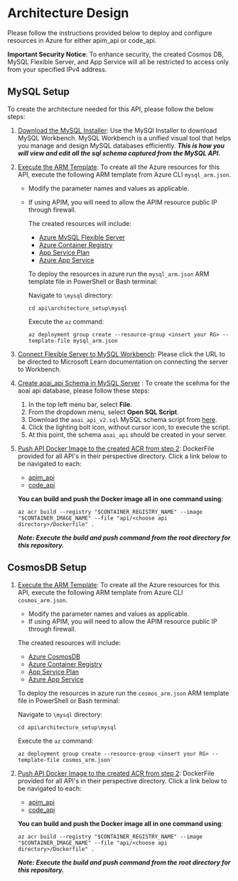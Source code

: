 # Architecture Design 

Please follow the instructions provided below to deploy and configure resources in Azure for either apim_api or code_api.

**Important Security Notice**: To enhance security, the created Cosmos DB, MySQL Flexible Server, and App Service will all be restricted to access only from your specified IPv4 address.

## MySQL Setup
To create the architecture needed for this API, please follow the below steps:
1. [Download the MySQL Installer](https://dev.mysql.com/downloads/workbench/):
Use the MySQl Installer to download MySQL Workbench. MySQL Workbench is a unified visual tool that helps you manage and design MySQL databases efficiently. ***This is how you will view and edit all the sql schema captured from the MySQL API.***

2. [Execute the ARM Template](mysql/mysql_arm.json): To create all the Azure resources for this API, execute the following ARM template from Azure CLI `mysql_arm.json`. 
    - Modify the parameter names and values as applicable. 
    - If using APIM, you will need to allow the APIM resource public IP through firewall. 

        The created resources will include:

        - [Azure MySQL Flexible Server](https://learn.microsoft.com/en-us/azure/mysql/flexible-server/overview)
        - [Azure Container Registry](https://learn.microsoft.com/en-us/azure/container-registry/)
        - [App Service Plan](https://learn.microsoft.com/en-us/azure/app-service/overview-hosting-plans)
        - [Azure App Service](https://learn.microsoft.com/en-us/azure/app-service/overview)

        To deploy the resources in azure run the `mysql_arm.json` ARM template file in PowerShell or Bash terminal:

        Navigate to `\mysql` directory:
        ```shell
        cd api\architecture_setup\mysql
        ```

        Execute the `az` command:
        ```shell
        az deployment group create --resource-group <insert your RG> --template-file mysql_arm.json
        ```
3. [Connect Flexible Server to MySQL Workbench](https://learn.microsoft.com/en-us/azure/mysql/flexible-server/connect-workbench): Please click the URL to be directed to Microsoft Learn documentation on connecting the server to Workbench. 

4. [Create aoai_api Schema in MySQL Server](aoai_api_v2.sql) : To create the scehma for the aoai api database, please follow these steps:

    1. In the top left menu bar, select **File**. 
    2. From the dropdown menu, select **Open SQL Script**.
    3. Download the `aoai_api_v2.sql` MySQL schema script from [here](mysql/aoai_api_v2.sql).
    4. Click the lighting bolt icon, without cursor icon, to execute the script. 
    5. At this point, the schema `aoai_api` should be created in your server. 

5. [Push API Docker Image to the created ACR from step 2](https://learn.microsoft.com/en-us/azure/container-registry/container-registry-get-started-docker-cli?tabs=azure-powershell): DockerFile provided for all API's in their perspective directory. Click a link below to be navigated to each:
    - [apim_api](api/apim_api/Dockerfile)
    - [code_api](api/code_api/Dockerfile)
    
    **You can build and push the Docker image all in one command using**:
    ```shell
    az acr build --registry "$CONTAINER_REGISTRY_NAME" --image "$CONTAINER_IMAGE_NAME" --file "api/<choose api directory>/Dockerfile" .  
    ```
    ***Note: Execute the build and push command from the root directory for this repository.***

## CosmosDB Setup

1. [Execute the ARM Template](mysql/cosmos_arm.json): To create all the Azure resources for this API, execute the following ARM template from Azure CLI `cosmos_arm.json`. 
    - Modify the parameter names and values as applicable. 
    - If using APIM, you will need to allow the APIM resource public IP through firewall. 

    The created resources will include:

    - [Azure CosmosDB](https://learn.microsoft.com/en-us/azure/cosmos-db/)
    - [Azure Container Registry](https://learn.microsoft.com/en-us/azure/container-registry/)
    - [App Service Plan](https://learn.microsoft.com/en-us/azure/app-service/overview-hosting-plans)
    - [Azure App Service](https://learn.microsoft.com/en-us/azure/app-service/overview)

    To deploy the resources in azure run the `cosmos_arm.json` ARM template file in PowerShell or Bash terminal:

    Navigate to `\mysql` directory:
    ```shell
    cd api\architecture_setup\mysql
    ```

    Execute the `az` command:
    ```shell
    az deployment group create --resource-group <insert your RG> --template-file cosmos_arm.json`
    ```

2. [Push API Docker Image to the created ACR from step 2](https://learn.microsoft.com/en-us/azure/container-registry/container-registry-get-started-docker-cli?tabs=azure-powershell): DockerFile provided for all API's in their perspective directory. Click a link below to be navigated to each:
    - [apim_api](api/apim_api/Dockerfile)
    - [code_api](api/code_api/Dockerfile)
    
    **You can build and push the Docker image all in one command using**:
    ```shell
    az acr build --registry "$CONTAINER_REGISTRY_NAME" --image "$CONTAINER_IMAGE_NAME" --file "api/<choose api directory>/Dockerfile" .  
    ```
    ***Note: Execute the build and push command from the root directory for this repository.*** 



